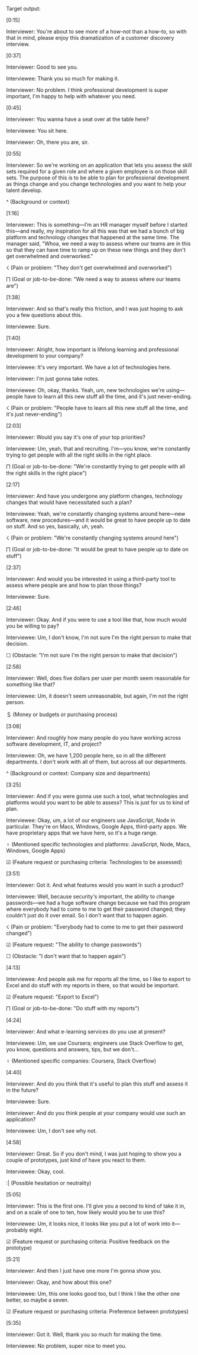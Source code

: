 Target output:

[0:15]

Interviewer: You're about to see more of a how-not than a how-to, so with that in mind, please enjoy this dramatization of a customer discovery interview.

[0:37]

Interviewer: Good to see you.

Interviewee: Thank you so much for making it.

Interviewer: No problem. I think professional development is super important, I'm happy to help with whatever you need.

[0:45]

Interviewer: You wanna have a seat over at the table here?

Interviewee: You sit here.

Interviewer: Oh, there you are, sir.

[0:55]

Interviewer: So we're working on an application that lets you assess the skill sets required for a given role and where a given employee is on those skill sets. The purpose of this is to be able to plan for professional development as things change and you change technologies and you want to help your talent develop.

^ (Background or context)

[1:16]

Interviewer: This is something—I’m an HR manager myself before I started this—and really, my inspiration for all this was that we had a bunch of big platform and technology changes that happened at the same time. The manager said, "Whoa, we need a way to assess where our teams are in this so that they can have time to ramp up on these new things and they don't get overwhelmed and overworked."

☇ (Pain or problem: "They don't get overwhelmed and overworked")

⨅ (Goal or job-to-be-done: "We need a way to assess where our teams are")

[1:38]

Interviewer: And so that's really this friction, and I was just hoping to ask you a few questions about this.

Interviewee: Sure.

[1:40]

Interviewer: Alright, how important is lifelong learning and professional development to your company?

Interviewee: It's very important. We have a lot of technologies here.

Interviewer: I'm just gonna take notes.

Interviewee: Oh, okay, thanks. Yeah, um, new technologies we're using—people have to learn all this new stuff all the time, and it's just never-ending.

☇ (Pain or problem: "People have to learn all this new stuff all the time, and it's just never-ending")

[2:03]

Interviewer: Would you say it's one of your top priorities?

Interviewee: Um, yeah, that and recruiting. I'm—you know, we're constantly trying to get people with all the right skills in the right place.

⨅ (Goal or job-to-be-done: "We're constantly trying to get people with all the right skills in the right place")

[2:17]

Interviewer: And have you undergone any platform changes, technology changes that would have necessitated such a plan?

Interviewee: Yeah, we're constantly changing systems around here—new software, new procedures—and it would be great to have people up to date on stuff. And so yes, basically, uh, yeah.

☇ (Pain or problem: "We're constantly changing systems around here")

⨅ (Goal or job-to-be-done: "It would be great to have people up to date on stuff")

[2:37]

Interviewer: And would you be interested in using a third-party tool to assess where people are and how to plan those things?

Interviewee: Sure.

[2:46]

Interviewer: Okay. And if you were to use a tool like that, how much would you be willing to pay?

Interviewee: Um, I don't know, I'm not sure I'm the right person to make that decision.

☐ (Obstacle: "I'm not sure I'm the right person to make that decision")

[2:58]

Interviewer: Well, does five dollars per user per month seem reasonable for something like that?

Interviewee: Um, it doesn't seem unreasonable, but again, I'm not the right person.

＄ (Money or budgets or purchasing process)

[3:08]

Interviewer: And roughly how many people do you have working across software development, IT, and project?

Interviewee: Oh, we have 1,200 people here, so in all the different departments. I don't work with all of them, but across all our departments.

^ (Background or context: Company size and departments)

[3:25]

Interviewer: And if you were gonna use such a tool, what technologies and platforms would you want to be able to assess? This is just for us to kind of plan.

Interviewee: Okay, um, a lot of our engineers use JavaScript, Node in particular. They're on Macs, Windows, Google Apps, third-party apps. We have proprietary apps that we have here, so it's a huge range.

♀ (Mentioned specific technologies and platforms: JavaScript, Node, Macs, Windows, Google Apps)

☑ (Feature request or purchasing criteria: Technologies to be assessed)

[3:51]

Interviewer: Got it. And what features would you want in such a product?

Interviewee: Well, because security's important, the ability to change passwords—we had a huge software change because we had this program where everybody had to come to me to get their password changed; they couldn't just do it over email. So I don't want that to happen again.

☇ (Pain or problem: "Everybody had to come to me to get their password changed")

☑ (Feature request: "The ability to change passwords")

☐ (Obstacle: "I don't want that to happen again")

[4:13]

Interviewee: And people ask me for reports all the time, so I like to export to Excel and do stuff with my reports in there, so that would be important.

☑ (Feature request: "Export to Excel")

⨅ (Goal or job-to-be-done: "Do stuff with my reports")

[4:24]

Interviewer: And what e-learning services do you use at present?

Interviewee: Um, we use Coursera; engineers use Stack Overflow to get, you know, questions and answers, tips, but we don't...

♀ (Mentioned specific companies: Coursera, Stack Overflow)

[4:40]

Interviewer: And do you think that it's useful to plan this stuff and assess it in the future?

Interviewee: Sure.

Interviewer: And do you think people at your company would use such an application?

Interviewee: Um, I don't see why not.

[4:58]

Interviewer: Great. So if you don't mind, I was just hoping to show you a couple of prototypes, just kind of have you react to them.

Interviewee: Okay, cool.

:| (Possible hesitation or neutrality)

[5:05]

Interviewer: This is the first one. I'll give you a second to kind of take it in, and on a scale of one to ten, how likely would you be to use this?

Interviewee: Um, it looks nice, it looks like you put a lot of work into it—probably eight.

☑ (Feature request or purchasing criteria: Positive feedback on the prototype)

[5:21]

Interviewer: And then I just have one more I'm gonna show you.

Interviewer: Okay, and how about this one?

Interviewee: Um, this one looks good too, but I think I like the other one better, so maybe a seven.

☑ (Feature request or purchasing criteria: Preference between prototypes)

[5:35]

Interviewer: Got it. Well, thank you so much for making the time.

Interviewee: No problem, super nice to meet you.
